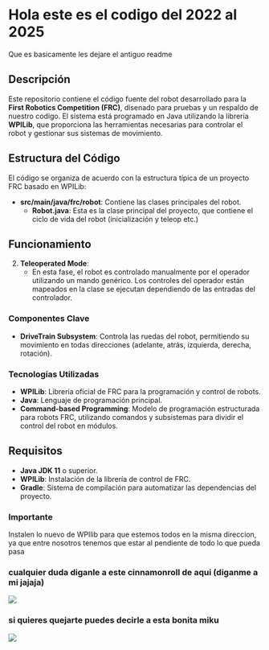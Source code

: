# Hola este es el codigo del 2022 al 2025
Que es basicamente les dejare el antiguo readme

## Descripción

Este repositorio contiene el código fuente del robot desarrollado para la **First Robotics Competition (FRC)**, disenado para pruebas y un respaldo de nuestro codigo. El sistema está programado en Java utilizando la librería **WPILib**, que proporciona las herramientas necesarias para controlar el robot y gestionar sus sistemas de movimiento.

## Estructura del Código

El código se organiza de acuerdo con la estructura típica de un proyecto FRC basado en WPILib:

- **src/main/java/frc/robot**: Contiene las clases principales del robot.
  - **Robot.java**: Esta es la clase principal del proyecto, que contiene el ciclo de vida del robot (inicialización y teleop etc.)

## Funcionamiento

2. **Teleoperated Mode**:
   - En esta fase, el robot es controlado manualmente por el operador utilizando un mando genérico. Los controles del operador están mapeados en la clase se ejecutan dependiendo de las entradas del controlador.

### Componentes Clave

- **DriveTrain Subsystem**: Controla las ruedas del robot, permitiendo su movimiento en todas direcciones (adelante, atrás, izquierda, derecha, rotación).

### Tecnologías Utilizadas

- **WPILib**: Librería oficial de FRC para la programación y control de robots.
- **Java**: Lenguaje de programación principal.
- **Command-based Programming**: Modelo de programación estructurada para robots FRC, utilizando comandos y subsistemas para dividir el control del robot en módulos.

## Requisitos

- **Java JDK 11** o superior.
- **WPILib**: Instalación de la librería de control de FRC.
- **Gradle**: Sistema de compilación para automatizar las dependencias del proyecto. 

### Importante 
Instalen lo nuevo de WPIlib para que estemos todos en la misma direccion, ya que entre nosotros tenemos que estar al pendiente de todo lo que pueda pasa

### cualquier duda diganle a este cinnamonroll de aqui (diganme a mi jajaja)

![](https://usagif.com/wp-content/uploads/gify/cinnamoroll-spins-hoop-usagif.gif)

### si quieres quejarte puedes decirle a esta bonita miku

![](https://tenor.com/es/view/miku-hatsune-miku-anime-dance-silly-gif-7439677361449276795)





